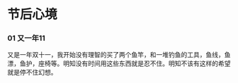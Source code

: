 # 节后心境


### 01 又一年11

又是一年双十一，我开始没有理智的买了两个鱼竿，和一堆钓鱼的工具，鱼线，鱼漂，鱼护，座椅等。明知没有时间用这些东西就是忍不住。明知不该有这样的希望就是停不住幻想。
